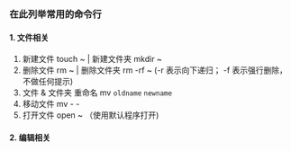 ### 在此列举常用的命令行

#### 1. 文件相关

1. 新建文件 touch ~ | 新建文件夹 mkdir ~
2. 删除文件 rm ~ | 删除文件夹 rm -rf ~ (-r 表示向下递归； -f 表示强行删除，不做任何提示)
3. 文件 & 文件夹 重命名 mv `oldname` `newname`
4. 移动文件 mv - -
5. 打开文件 open ~ （使用默认程序打开)

#### 2. 编辑相关
